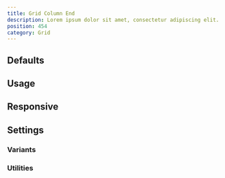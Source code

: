 ```yaml
---
title: Grid Column End
description: Lorem ipsum dolor sit amet, consectetur adipiscing elit.
position: 454
category: Grid
---
```


## Defaults

<TableGenerateCommon
  :rules="{
    'col-end-1': ['grid-column-end: 1;'],
    'col-end-2': ['grid-column-end: 2;'],
    'col-end-3': ['grid-column-end: 3;'],
    'col-end-4': ['grid-column-end: 4;'],
    'col-end-5': ['grid-column-end: 5;'],
    'col-end-6': ['grid-column-end: 6;'],
    'col-end-7': ['grid-column-end: 7;'],
    'col-end-8': ['grid-column-end: 8;'],
    'col-end-9': ['grid-column-end: 9;'],
    'col-end-10': ['grid-column-end: 10;'],
    'col-end-11': ['grid-column-end: 11;'],
    'col-end-12': ['grid-column-end: 12;'],
    'col-end-auto': ['grid-column-end: auto;'],
}"></TableGenerateCommon>

## Usage

## Responsive

## Settings

### Variants

### Utilities
